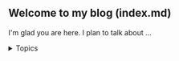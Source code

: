## Welcome to my blog (index.md)

I'm glad you are here. I plan to talk about ...
<details>
  <summary>Topics</summary>
  
  * C++
    * COM
    * ATL
  * Python
  * C#
  * Multi-threading
  
</details>
